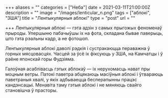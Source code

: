 +++
aliases = ""
categories = ["Неба"]
date = 2021-03-11T21:00:00Z
description = ""
image = "/images/lenticular_n.png"
tags = ["аблокі", "ЗША"]
title = "Лентыкулярныя аблокі"
type = "post"
url = ""

+++
Лентыкулярныя аблокі — гэта адзін з самых прыгожых феноменаў прыроды. Упершыню пабачыўшы іх на фота, складана бывае паверыць, што гэта рэальны кадр, а не фотошоп.  
  
Лентыкулярныя аблокі даволі рэдкія і сустракаюцца пераважна ў горных мясцовасцях. Часцей за ўсё іх фіксуюць у ЗША, на Камчатцы і ў раёне японскай горы Фудзіяма.  
  
Галоўная асаблівасць гэтых аблокаў — іх нерухомасць нават пры моцным ветры. Патокі паветра абцякаюць масіўныя аблокі і ўтвараюць паветраныя хвалі, у якіх адбываецца бесперапынны працэс кандэнсацыі. Менавіта таму гэтыя аблокі і не мяняюць свайго становішча ў прасторы.